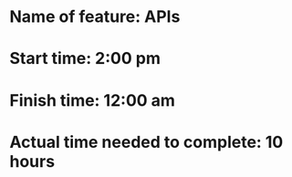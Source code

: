 # Name of feature: APIs

# Start time:  2:00 pm

# Finish time: 12:00 am

# Actual time needed to complete: 10 hours

